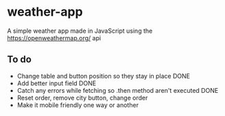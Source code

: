 # weather-app
A simple weather app made in JavaScript using the https://openweathermap.org/ api

## To do
- Change table and button position so they stay in place DONE
- Add better input field DONE
- Catch any errors while fetching so .then method aren't executed DONE
- Reset order, remove city button, change order
- Make it mobile friendly one way or another